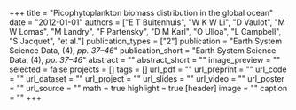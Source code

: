 +++
title = "Picophytoplankton biomass distribution in the global ocean"
date = "2012-01-01"
authors = ["E T Buitenhuis", "W K W Li", "D Vaulot", "M W Lomas", "M Landry", "F Partensky", "D M Karl", "O Ulloa", "L Campbell", "S Jacquet", "et al."]
publication_types = ["2"]
publication = "Earth System Science Data, (4), _pp. 37–46_"
publication_short = "Earth System Science Data, (4), _pp. 37–46_"
abstract = ""
abstract_short = ""
image_preview = ""
selected = false
projects = []
tags = []
url_pdf = ""
url_preprint = ""
url_code = ""
url_dataset = ""
url_project = ""
url_slides = ""
url_video = ""
url_poster = ""
url_source = ""
math = true
highlight = true
[header]
image = ""
caption = ""
+++
